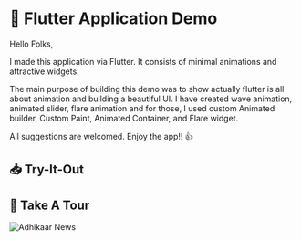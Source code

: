 # 🚀 Flutter Application Demo 


Hello Folks,

I made this application via Flutter. It consists of minimal animations and attractive widgets.

The main purpose of building this demo was to show actually flutter is all about animation and building a beautiful UI. I have created wave animation, animated slider, flare animation and for those, I used custom Animated builder, Custom Paint, Animated Container, and Flare widget. 

All suggestions are welcomed. Enjoy the app!! 👍


## 📥 Try-It-Out

## 📱 Take A Tour

<img src="https://github.com/rvvarasdiya/flutteranimations/raw/master/Home Screen.png" title="Adhikaar News" alt="Adhikaar News">



